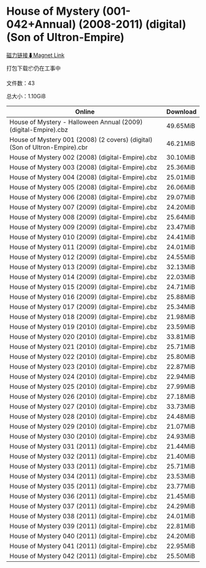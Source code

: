 # House of Mystery (001-042+Annual) (2008-2011) (digital) (Son of Ultron-Empire)

[磁力链接⬇Magnet Link](magnet:?xt=urn:btih:e33baea12d4c9708519f35a4d09b7293452b18e5&dn=House%20of%20Mystery%20%28001-042%2BAnnual%29%20%282008-2011%29%20%28digital%29%20%28Son%20of%20Ultron-Empire%29)

打包下载📦仍在工事中

文件数：43

总大小：1.10GiB

Online | Download
--- | ---
House of Mystery - Halloween Annual (2009) (digital-Empire).cbz | 49.65MiB
House of Mystery 001 (2008) (2 covers) (digital) (Son of Ultron-Empire).cbr | 46.21MiB
House of Mystery 002 (2008) (digital-Empire).cbz | 30.10MiB
House of Mystery 003 (2008) (digital-Empire).cbz | 25.36MiB
House of Mystery 004 (2008) (digital-Empire).cbz | 25.01MiB
House of Mystery 005 (2008) (digital-Empire).cbz | 26.06MiB
House of Mystery 006 (2008) (digital-Empire).cbz | 29.07MiB
House of Mystery 007 (2009) (digital-Empire).cbz | 24.20MiB
House of Mystery 008 (2009) (digital-Empire).cbz | 25.64MiB
House of Mystery 009 (2009) (digital-Empire).cbz | 23.47MiB
House of Mystery 010 (2009) (digital-Empire).cbz | 24.41MiB
House of Mystery 011 (2009) (digital-Empire).cbz | 24.01MiB
House of Mystery 012 (2009) (digital-Empire).cbz | 24.55MiB
House of Mystery 013 (2009) (digital-Empire).cbz | 32.13MiB
House of Mystery 014 (2009) (digital-Empire).cbz | 22.03MiB
House of Mystery 015 (2009) (digital-Empire).cbz | 24.71MiB
House of Mystery 016 (2009) (digital-Empire).cbz | 25.88MiB
House of Mystery 017 (2009) (digital-Empire).cbz | 25.34MiB
House of Mystery 018 (2009) (digital-Empire).cbz | 21.98MiB
House of Mystery 019 (2010) (digital-Empire).cbz | 23.59MiB
House of Mystery 020 (2010) (digital-Empire).cbz | 33.81MiB
House of Mystery 021 (2010) (digital-Empire).cbz | 25.71MiB
House of Mystery 022 (2010) (digital-Empire).cbz | 25.80MiB
House of Mystery 023 (2010) (digital-Empire).cbz | 22.87MiB
House of Mystery 024 (2010) (digital-Empire).cbz | 22.94MiB
House of Mystery 025 (2010) (digital-Empire).cbz | 27.99MiB
House of Mystery 026 (2010) (digital-Empire).cbz | 27.18MiB
House of Mystery 027 (2010) (digital-Empire).cbz | 33.73MiB
House of Mystery 028 (2010) (digital-Empire).cbz | 24.48MiB
House of Mystery 029 (2010) (digital-Empire).cbz | 21.07MiB
House of Mystery 030 (2010) (digital-Empire).cbz | 24.93MiB
House of Mystery 031 (2011) (digital-Empire).cbz | 21.44MiB
House of Mystery 032 (2011) (digital-Empire).cbz | 21.40MiB
House of Mystery 033 (2011) (digital-Empire).cbz | 25.71MiB
House of Mystery 034 (2011) (digital-Empire).cbz | 23.53MiB
House of Mystery 035 (2011) (digital-Empire).cbz | 23.77MiB
House of Mystery 036 (2011) (digital-Empire).cbz | 21.45MiB
House of Mystery 037 (2011) (digital-Empire).cbz | 24.29MiB
House of Mystery 038 (2011) (digital-Empire).cbz | 24.01MiB
House of Mystery 039 (2011) (digital-Empire).cbz | 22.81MiB
House of Mystery 040 (2011) (digital-Empire).cbz | 24.20MiB
House of Mystery 041 (2011) (digital-Empire).cbz | 22.95MiB
House of Mystery 042 (2011) (digital-Empire).cbz | 25.50MiB